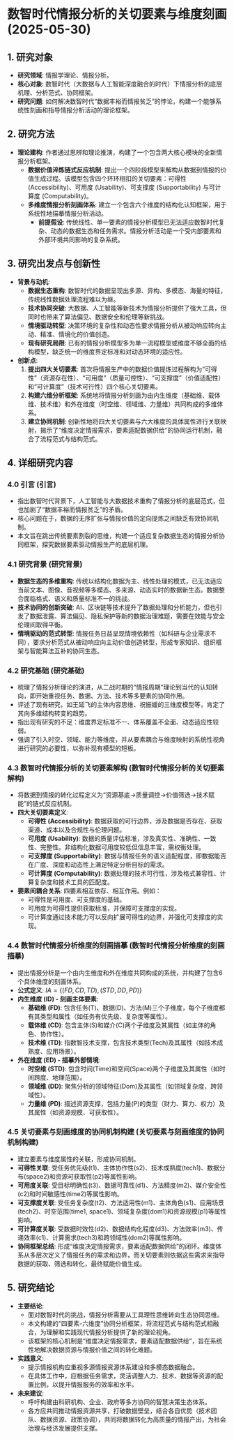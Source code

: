  # 数智时代情报分析的关切要素与维度刻画 (2025-05-30)

## 1. 研究对象
- **研究领域**: 情报学理论、情报分析。
- **核心对象**: 数智时代（大数据与人工智能深度融合的时代）下情报分析的底层机理、分析范式、协同框架。
- **研究问题**: 如何解决数智时代“数据丰裕而情报贫乏”的悖论，构建一个能够系统性刻画和指导情报分析活动的理论框架。

## 2. 研究方法
- **理论建构**: 作者通过思辨和理论推演，构建了一个包含两大核心模块的全新情报分析框架。
    - **数据价值淬炼链式反应机制**: 提出一个四阶段模型来解构从数据到情报的价值生成过程。该模型包含四个环环相扣的关切要素：可得性 (Accessibility)、可用度 (Usability)、可支撑度 (Supportability) 与可计算度 (Computability)。
    - **多维度情报分析刻画体系**: 建立一个包含六个维度的结构化认知框架，用于系统性地描摹情报分析活动。
        - **前提假设**: 传统线性、单一要素的情报分析模型已无法适应数智时代复杂、动态的数据生态和任务需求。情报分析活动是一个受内部要素和外部环境共同影响的复杂系统。

## 3. 研究出发点与创新性
- **背景与动机**:
    - **数据生态重构**: 数智时代的数据呈现出多源、异构、多模态、海量的特征，传统线性数据处理流程难以为继。
    - **技术协同突破**: 大数据、人工智能等新技术为情报分析提供了强大工具，但同时也带来了算法偏见、数据安全和伦理等新挑战。
    - **情境驱动转型**: 决策环境的复杂性和动态性要求情报分析从被动响应转向主动、精准、情境化的价值创造。
    - **现有研究局限**: 已有的情报分析模型多为单一流程模型或维度不够全面的结构模型，缺乏统一的维度界定标准和对动态环境的适应性。
- **创新点**:
    1.  **提出四大关切要素**: 首次将情报生产中的数据价值提炼过程解构为“可得性”（资源存在性）、“可用度”（质量可控性）、“可支撑度”（价值适配性）和“可计算度”（技术可行性）四个核心关切要素。
    2.  **构建六维分析框架**: 系统地将情报分析刻画为由内生维度（基础维、载体维、技术维）和外在维度（时空维、领域维、力量维）共同构成的多维体系。
    3.  **建立协同机制**: 创新性地将四大关切要素与六大维度的具体属性进行关联映射，揭示了“维度决定情报需求，要素适配数据供给”的协同运行机制，融合了流程范式与结构范式。

## 4. 详细研究内容
### 4.0 引言 (引言)
- 指出数智时代背景下，人工智能与大数据技术重构了情报分析的底层范式，但也加剧了“数据丰裕而情报贫乏”的矛盾。
- 核心问题在于，数据的无序扩张与情报价值的定向提炼之间缺乏有效协同机制。
- 本文旨在跳出传统要素割裂的思维，构建一个适应复杂数据生态的情报分析协同框架，探究数据要素驱动情报生产的底层机理。

### 4.1 研究背景 (研究背景)
- **数据生态的多维重构**: 传统以结构化数据为主、线性处理的模式，已无法适应当前文本、图像、音视频等多模态、多来源、动态实时的数据新生态。数据整合面临格式、语义和质量标准不一的挑战。
- **技术协同的创新突破**: AI、区块链等技术提升了数据处理和分析能力，但也引发了数据泄露、算法偏见、隐私保护等新的数据治理难题，需要在效能与安全伦理间取得平衡。
- **情境驱动的范式转型**: 情报任务日益呈现情境依赖性（如科研与企业需求不同），要求分析范式从被动响应向主动价值创造转型，形成专家知识、组织框架与智能算法互补的协同生态。

### 4.2 研究基础 (研究基础)
- 梳理了情报分析理论的演进，从二战时期的“情报周期”理论到当代的认知转向，即开始重视任务、数据、方法、技术等多要素的协同作用。
- 评述了现有研究，如王延飞的主体内容思维、祝振媛的三维度模型等，肯定了其向多维结构转变的趋势。
- 指出现有研究的不足：维度界定标准不一、体系覆盖不全面、动态适应性较弱。
- 强调了引入时空、领域、能力等维度，并从要素耦合与维度映射的系统性视角进行研究的必要性，以弥补现有模型的短板。

### 4.3 数智时代情报分析的关切要素解构 (数智时代情报分析的关切要素解构)
- 将数据到情报的转化过程定义为“资源基底→质量调控→价值筛选→技术赋能”的链式反应机制。
- **四大关切要素定义**:
    - **可得性 (Accessibility)**: 数据获取的可行边界，涉及数据是否存在、获取渠道、成本以及合规性与伦理问题。
    - **可用度 (Usability)**: 数据的质量评估标准，涉及真实性、准确性、一致性、完整性。非结构化数据可用度较低但信息丰富，需权衡处理。
    - **可支撑度 (Supportability)**: 数据与情报任务的语义适配程度，即数据能否在广度、深度和动态性上满足特定分析目标的需求。
    - **可计算度 (Computability)**: 数据处理的技术可行性，涉及格式兼容性、计算复杂度和技术工具的匹配度。
- **要素间耦合关系**: 四要素相互依存、相互作用。例如：
    - 可得性是可用度、可支撑度的基础。
    - 可用度为可得性提供获取标准，并保障可支撑度的实现。
    - 可计算度通过技术能力可以反向扩展可得性的边界，并强化可支撑度的实现。

### 4.4 数智时代情报分析维度的刻画描摹 (数智时代情报分析维度的刻画描摹)
- 提出情报分析是一个由内生维度和外在维度共同构成的系统，并构建了包含6个具体维度的刻画体系。
- **公式定义**: $IA = \{(FD, CD, TD), (STD, DD, PD)\}$
- **内生维度 (ID) - 刻画主体要素**:
    - **基础维 (FD)**: 包含任务(T)、数据(D)、方法(M)三个子维度，每个子维度都有其类型和属性（如任务有优先级、复杂度等属性）。
    - **载体维 (CD)**: 包含主体(S)和媒介(C)两个子维度及其属性（如主体的角色、协作性）。
    - **技术维 (TD)**: 指数智技术支撑，包含技术类型(Tech)及其属性（如技术成熟度、应用场景）。
- **外在维度 (ED) - 描摹外部情境**:
    - **时空维 (STD)**: 包含时间(Time)和空间(Space)两个子维度及其属性（如时间跨度、地理范围）。
    - **领域维 (DD)**: 聚焦分析的领域特征(Dom)及其属性（如领域复杂度、跨领域性）。
    - **力量维 (PD)**: 描述资源支撑，包括力量(P)的类型（财力、算力、权力）及其属性（如资源规模、可获取性）。

### 4.5 关切要素与刻画维度的协同机制构建 (关切要素与刻画维度的协同机制构建)
- 建立要素与维度属性的关联，形成协同机制。
- **可得性关联**: 受任务优先级(t1)、主体协作性(s2)、技术成熟度(tech1)、数据分布(space2)和资源可获取性(p2)等属性影响。
- **可用度关联**: 受目标明确性(t3)、数据可靠性(d1)、方法精度(m2)、媒介安全性(c2)和时间敏感性(time2)等属性影响。
- **可支撑度关联**: 受任务复杂度(t2)、方法适用性(m1)、主体角色(s1)、应用场景(tech2)、时空范围(time1, space1)、领域复杂度(dom1)和资源规模(p1)等属性影响。
- **可计算度关联**: 受数据时效性(d2)、数据结构化程度(d3)、方法效率(m3)、传递效率(c1)、计算需求(tech3)和跨领域性(dom2)等属性影响。
- **协同框架总结**: 形成“维度决定情报需求，要素适配数据供给”的闭环。维度体系从多层次定义了情报任务的需求和边界，而关切要素则依据这些需求来指导数据的获取、筛选和转化，最终赋能价值生成。

## 5. 研究结论
- **主要结论**:
    - 面对数智时代的挑战，情报分析需要从工具理性思维转向生态协同思维。
    - 本文构建的“四要素-六维度”协同分析框架，将流程范式与结构范式相融合，为理解和实践现代情报分析提供了新的理论视角。
    - 该框架的核心机制是“维度决定情报需求，要素适配数据供给”，旨在系统性地解决数据资源与情报价值之间的转化难题。
- **实践意义**:
    - 提示情报机构应重视多源情报资源体系建设和多模态数据融合。
    - 在具体工作中，应根据任务需求，灵活调整人力、技术、数据等资源的配置比例，以提升情报服务的效率和水平。
- **未来建议**:
    - 呼吁构建由科研机构、企业、政府等多方协同的智慧决策生态体系。
    - 各方应共同推动情报资源共享，打破数据壁垒，结合各自优势（技术团队、数据资源、政策协调），共同将数据转化为高质量的情报产出，为社会治理与经济发展提供支撑。